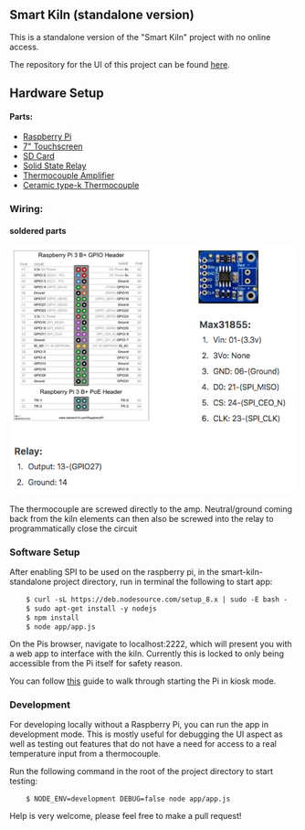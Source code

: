 ## Smart Kiln (standalone version)

This is a standalone version of the "Smart Kiln" project with no online access.

The repository for the UI of this project can be found <a href="https://github.com/ZachJMoore/smart-kiln-standalone-ui">here</a>.

## Hardware Setup

#### Parts:
- <a href="https://www.amazon.com/gp/product/B07BC6WH7V/ref=oh_aui_detailpage_o00_s00?ie=UTF8&psc=1">Raspberry Pi</a>
- <a href="https://www.amazon.com/gp/product/B0153R2A9I/ref=oh_aui_search_detailpage?ie=UTF8&psc=1">7" Touchscreen</a>
- <a href="https://www.amazon.com/gp/product/B06XWN9Q99/ref=oh_aui_detailpage_o00_s00?ie=UTF8&psc=1">SD Card</a>
- <a href="https://www.amazon.com/gp/product/B0753XW76H/ref=oh_aui_detailpage_o00_s01?ie=UTF8&psc=1">Solid State Relay</a>
- <a href="https://www.amazon.com/gp/product/B00SK8NDAI/ref=oh_aui_detailpage_o00_s01?ie=UTF8&psc=1">Thermocouple Amplifier</a>
- <a href="http://www.theceramicshop.com/product/10885/Type-K-Thermocouple-8B/">Ceramic type-k Thermocouple</a>

### Wiring:

#### soldered parts
![simple-wiring](https://github.com/ZachJMoore/smart-kiln-standalone/blob/master/simple-wiring.png?raw=true)

The thermocouple are screwed directly to the amp. Neutral/ground coming back from the kiln elements can then also be screwed into the relay to programmatically close the circuit

### Software Setup

After enabling SPI to be used on the raspberry pi, in the smart-kiln-standalone project directory, run in terminal the following to start app:

```
    $ curl -sL https://deb.nodesource.com/setup_8.x | sudo -E bash -
    $ sudo apt-get install -y nodejs
    $ npm install
    $ node app/app.js
```

On the Pis browser, navigate to localhost:2222, which will present you with a web app to interface with the kiln. Currently this is locked to only being accessible from the Pi itself for safety reason.

You can follow <a href="https://blog.gordonturner.com/2017/12/10/raspberry-pi-full-screen-browser-raspbian-december-2017/">this</a> guide to walk through starting the Pi in kiosk mode.

### Development

For developing locally without a Raspberry Pi, you can run the app in development mode. This is mostly useful for debugging the UI aspect as well as testing out features that do not have a need for access to a real temperature input from a thermocouple.

Run the following command in the root of the project directory to start testing:

```
    $ NODE_ENV=development DEBUG=false node app/app.js
```



Help is very welcome, please feel free to make a pull request!